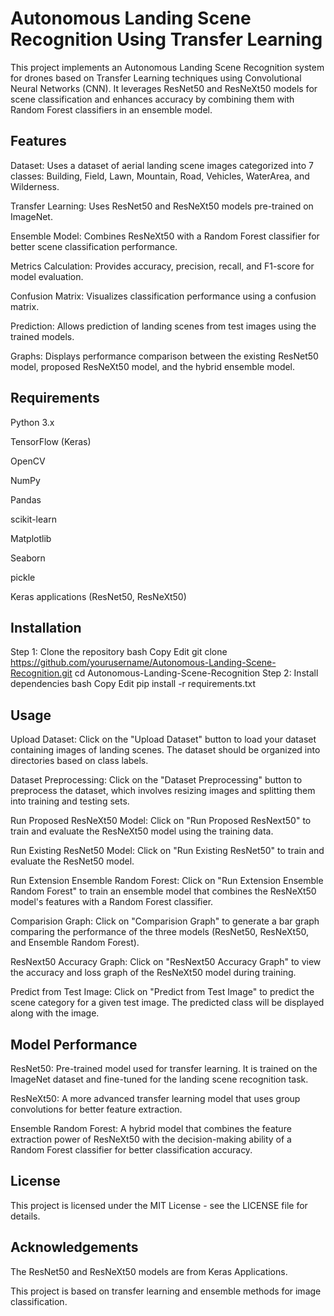 # Autonomous Landing Scene Recognition Using Transfer Learning

This project implements an Autonomous Landing Scene Recognition system for drones based on Transfer Learning techniques using Convolutional Neural Networks (CNN). It leverages ResNet50 and ResNeXt50 models for scene classification and enhances accuracy by combining them with Random Forest classifiers in an ensemble model.

## Features
Dataset: Uses a dataset of aerial landing scene images categorized into 7 classes: Building, Field, Lawn, Mountain, Road, Vehicles, WaterArea, and Wilderness.

Transfer Learning: Uses ResNet50 and ResNeXt50 models pre-trained on ImageNet.

Ensemble Model: Combines ResNeXt50 with a Random Forest classifier for better scene classification performance.

Metrics Calculation: Provides accuracy, precision, recall, and F1-score for model evaluation.

Confusion Matrix: Visualizes classification performance using a confusion matrix.

Prediction: Allows prediction of landing scenes from test images using the trained models.

Graphs: Displays performance comparison between the existing ResNet50 model, proposed ResNeXt50 model, and the hybrid ensemble model.

## Requirements
Python 3.x

TensorFlow (Keras)

OpenCV

NumPy

Pandas

scikit-learn

Matplotlib

Seaborn

pickle

Keras applications (ResNet50, ResNeXt50)

## Installation
Step 1: Clone the repository
bash
Copy
Edit
git clone https://github.com/yourusername/Autonomous-Landing-Scene-Recognition.git
cd Autonomous-Landing-Scene-Recognition
Step 2: Install dependencies
bash
Copy
Edit
pip install -r requirements.txt
## Usage
Upload Dataset: Click on the "Upload Dataset" button to load your dataset containing images of landing scenes. The dataset should be organized into directories based on class labels.

Dataset Preprocessing: Click on the "Dataset Preprocessing" button to preprocess the dataset, which involves resizing images and splitting them into training and testing sets.

Run Proposed ResNeXt50 Model: Click on "Run Proposed ResNext50" to train and evaluate the ResNeXt50 model using the training data.

Run Existing ResNet50 Model: Click on "Run Existing ResNet50" to train and evaluate the ResNet50 model.

Run Extension Ensemble Random Forest: Click on "Run Extension Ensemble Random Forest" to train an ensemble model that combines the ResNeXt50 model's features with a Random Forest classifier.

Comparision Graph: Click on "Comparision Graph" to generate a bar graph comparing the performance of the three models (ResNet50, ResNeXt50, and Ensemble Random Forest).

ResNext50 Accuracy Graph: Click on "ResNext50 Accuracy Graph" to view the accuracy and loss graph of the ResNeXt50 model during training.

Predict from Test Image: Click on "Predict from Test Image" to predict the scene category for a given test image. The predicted class will be displayed along with the image.

## Model Performance
ResNet50: Pre-trained model used for transfer learning. It is trained on the ImageNet dataset and fine-tuned for the landing scene recognition task.

ResNeXt50: A more advanced transfer learning model that uses group convolutions for better feature extraction.

Ensemble Random Forest: A hybrid model that combines the feature extraction power of ResNeXt50 with the decision-making ability of a Random Forest classifier for better classification accuracy.

## License
This project is licensed under the MIT License - see the LICENSE file for details.

## Acknowledgements
The ResNet50 and ResNeXt50 models are from Keras Applications.

This project is based on transfer learning and ensemble methods for image classification.
